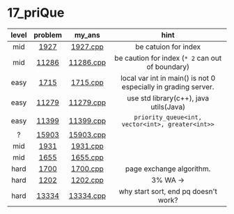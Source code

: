 # 17_priQue
| level | problem | my_ans | hint |
| :--: | :--: | :--: | :--: |
| mid | [1927](https://www.acmicpc.net/problem/1927) | [1927.cpp](./1927/1927.cpp) | be catuion for index |
| mid | [11286](https://www.acmicpc.net/problem/11286) | [11286.cpp](./11286/11286.cpp) | be caution for index (`* 2` can out of boundary) |
| easy | [1715](https://www.acmicpc.net/problem/1715) | [1715.cpp](./1715/1715.cpp) | local var int in main() is not 0 especially in grading server. |
| easy | [11279](https://www.acmicpc.net/problem/11279) | [11279.cpp](./11279/11279.cpp) | use std library(c++), java utils(Java) |
| easy | [11399](https://www.acmicpc.net/problem/11399) | [11399.cpp](./11399/11399.cpp) | `priority_queue<int, vector<int>, greater<int>>` |
| ? | [15903](https://www.acmicpc.net/problem/15903) | [15903.cpp](./15903/15903.cpp) |  |
| mid | [1931](https://www.acmicpc.net/problem/1931) | [1931.cpp](./1931/1931.cpp) |  |
| mid | [1655](https://www.acmicpc.net/problem/1655) | [1655.cpp](./1655/1655.cpp) |  |
| hard | [1700](https://www.acmicpc.net/problem/1700) | [1700.cpp](./1700/1700.cpp) | page exchange algorithm. |
| hard | [1202](https://www.acmicpc.net/problem/1202) | [1202.cpp](./1202/1202.cpp) | 3% WA ->  |
| hard | [13334](https://www.acmicpc.net/problem/13334) | [13334.cpp](./13334/13334.cpp) | why start sort, end pq doesn't work? |
